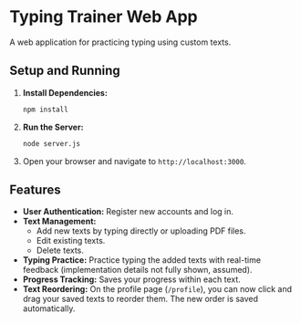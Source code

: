 # Typing Trainer Web App

A web application for practicing typing using custom texts.

## Setup and Running

1.  **Install Dependencies:**
    ```bash
    npm install
    ```
2.  **Run the Server:**
    ```bash
    node server.js
    ```
3.  Open your browser and navigate to `http://localhost:3000`.

## Features

*   **User Authentication:** Register new accounts and log in.
*   **Text Management:**
    *   Add new texts by typing directly or uploading PDF files.
    *   Edit existing texts.
    *   Delete texts.
*   **Typing Practice:** Practice typing the added texts with real-time feedback (implementation details not fully shown, assumed).
*   **Progress Tracking:** Saves your progress within each text.
*   **Text Reordering:** On the profile page (`/profile`), you can now click and drag your saved texts to reorder them. The new order is saved automatically.